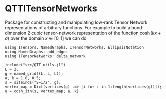 # QTTITensorNetworks

Package for constructing and manipulating low-rank Tensor Network representations of arbitrary functions.
For example to build a bond-dimension 2 cubic tensor-network representation of the function $\cosh(kx + a)$ over the domain $x \in [0,1]$ we can do

```
using ITensors, NamedGraphs, ITensorNetworks, EllipsisNotation
using NamedGraphs: add_edges
using ITensorNetworks: delta_network

include("src/QTT_utils.jl")
L = 2;
g = named_grid((L, L, L));
a, k = 1.0, 0.5;
s = siteinds("S=1/2", g);
vertex_map = Dict(vertices(g) .=> [i for i in 1:length(vertices(g))]);
ψ = cosh_itn(s, vertex_map; a, k)


